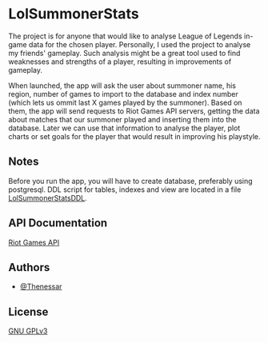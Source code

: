 
# LolSummonerStats

The project is for anyone that would like to analyse League of Legends in-game data for the
chosen player. Personally, I used the project to analyse my friends' gameplay. Such
analysis might be a great tool used to find weaknesses and strengths of a player, resulting
in improvements of gameplay.

When launched, the app will ask the user about summoner name, his region, number of games
to import to the database and index number (which lets us ommit last X games played by the
summoner). Based on them, the app will send requests to Riot Games API servers, getting the
data about matches that our summoner played and inserting them into the database. Later we
can use that information to analyse the player, plot charts or set goals for the player that
would result in improving his playstyle.

## Notes
Before you run the app, you will have to create database, preferably using postgresql.
DDL script for tables, indexes and view are located in a file [LolSummonerStatsDDL](https://github.com/Thenessar/LolSummonerStats/blob/main/LolSummonerStatsDDL.sql).
## API Documentation

[Riot Games API](https://developer.riotgames.com/apis)


## Authors

- [@Thenessar](https://github.com/Thenessar)


## License

[GNU GPLv3](https://choosealicense.com/licenses/gpl-3.0/)


